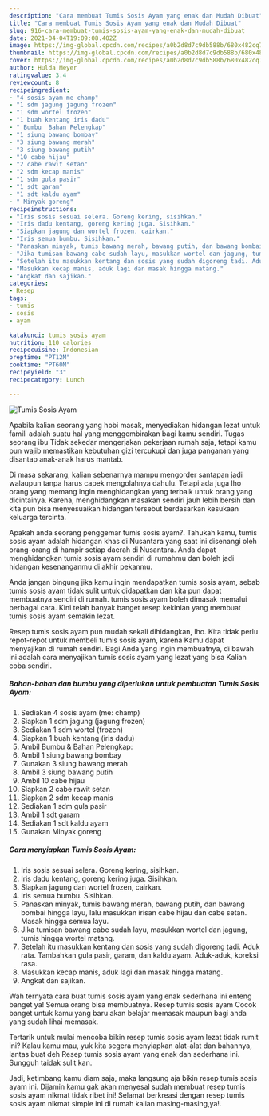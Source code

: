 ```yaml
---
description: "Cara membuat Tumis Sosis Ayam yang enak dan Mudah Dibuat"
title: "Cara membuat Tumis Sosis Ayam yang enak dan Mudah Dibuat"
slug: 916-cara-membuat-tumis-sosis-ayam-yang-enak-dan-mudah-dibuat
date: 2021-04-04T19:09:08.402Z
image: https://img-global.cpcdn.com/recipes/a0b2d8d7c9db588b/680x482cq70/tumis-sosis-ayam-foto-resep-utama.jpg
thumbnail: https://img-global.cpcdn.com/recipes/a0b2d8d7c9db588b/680x482cq70/tumis-sosis-ayam-foto-resep-utama.jpg
cover: https://img-global.cpcdn.com/recipes/a0b2d8d7c9db588b/680x482cq70/tumis-sosis-ayam-foto-resep-utama.jpg
author: Hulda Meyer
ratingvalue: 3.4
reviewcount: 8
recipeingredient:
- "4 sosis ayam me champ"
- "1 sdm jagung jagung frozen"
- "1 sdm wortel frozen"
- "1 buah kentang iris dadu"
- " Bumbu  Bahan Pelengkap"
- "1 siung bawang bombay"
- "3 siung bawang merah"
- "3 siung bawang putih"
- "10 cabe hijau"
- "2 cabe rawit setan"
- "2 sdm kecap manis"
- "1 sdm gula pasir"
- "1 sdt garam"
- "1 sdt kaldu ayam"
- " Minyak goreng"
recipeinstructions:
- "Iris sosis sesuai selera. Goreng kering, sisihkan."
- "Iris dadu kentang, goreng kering juga. Sisihkan."
- "Siapkan jagung dan wortel frozen, cairkan."
- "Iris semua bumbu. Sisihkan."
- "Panaskan minyak, tumis bawang merah, bawang putih, dan bawang bombai hingga layu, lalu masukkan irisan cabe hijau dan cabe setan. Masak hingga semua layu."
- "Jika tumisan bawang cabe sudah layu, masukkan wortel dan jagung, tumis hingga wortel matang."
- "Setelah itu masukkan kentang dan sosis yang sudah digoreng tadi. Aduk rata. Tambahkan gula pasir, garam, dan kaldu ayam. Aduk-aduk, koreksi rasa."
- "Masukkan kecap manis, aduk lagi dan masak hingga matang."
- "Angkat dan sajikan."
categories:
- Resep
tags:
- tumis
- sosis
- ayam

katakunci: tumis sosis ayam 
nutrition: 110 calories
recipecuisine: Indonesian
preptime: "PT12M"
cooktime: "PT60M"
recipeyield: "3"
recipecategory: Lunch

---
```



![Tumis Sosis Ayam](https://img-global.cpcdn.com/recipes/a0b2d8d7c9db588b/680x482cq70/tumis-sosis-ayam-foto-resep-utama.jpg)

Apabila kalian seorang yang hobi masak, menyediakan hidangan lezat untuk famili adalah suatu hal yang menggembirakan bagi kamu sendiri. Tugas seorang ibu Tidak sekedar mengerjakan pekerjaan rumah saja, tetapi kamu pun wajib memastikan kebutuhan gizi tercukupi dan juga panganan yang disantap anak-anak harus mantab.

Di masa  sekarang, kalian sebenarnya mampu mengorder santapan jadi walaupun tanpa harus capek mengolahnya dahulu. Tetapi ada juga lho orang yang memang ingin menghidangkan yang terbaik untuk orang yang dicintainya. Karena, menghidangkan masakan sendiri jauh lebih bersih dan kita pun bisa menyesuaikan hidangan tersebut berdasarkan kesukaan keluarga tercinta. 



Apakah anda seorang penggemar tumis sosis ayam?. Tahukah kamu, tumis sosis ayam adalah hidangan khas di Nusantara yang saat ini disenangi oleh orang-orang di hampir setiap daerah di Nusantara. Anda dapat menghidangkan tumis sosis ayam sendiri di rumahmu dan boleh jadi hidangan kesenanganmu di akhir pekanmu.

Anda jangan bingung jika kamu ingin mendapatkan tumis sosis ayam, sebab tumis sosis ayam tidak sulit untuk didapatkan dan kita pun dapat membuatnya sendiri di rumah. tumis sosis ayam boleh dimasak memalui berbagai cara. Kini telah banyak banget resep kekinian yang membuat tumis sosis ayam semakin lezat.

Resep tumis sosis ayam pun mudah sekali dihidangkan, lho. Kita tidak perlu repot-repot untuk membeli tumis sosis ayam, karena Kamu dapat menyajikan di rumah sendiri. Bagi Anda yang ingin membuatnya, di bawah ini adalah cara menyajikan tumis sosis ayam yang lezat yang bisa Kalian coba sendiri.

<!--inarticleads1-->

##### Bahan-bahan dan bumbu yang diperlukan untuk pembuatan Tumis Sosis Ayam:

1. Sediakan 4 sosis ayam (me: champ)
1. Siapkan 1 sdm jagung (jagung frozen)
1. Sediakan 1 sdm wortel (frozen)
1. Siapkan 1 buah kentang (iris dadu)
1. Ambil  Bumbu &amp; Bahan Pelengkap:
1. Ambil 1 siung bawang bombay
1. Gunakan 3 siung bawang merah
1. Ambil 3 siung bawang putih
1. Ambil 10 cabe hijau
1. Siapkan 2 cabe rawit setan
1. Siapkan 2 sdm kecap manis
1. Sediakan 1 sdm gula pasir
1. Ambil 1 sdt garam
1. Sediakan 1 sdt kaldu ayam
1. Gunakan  Minyak goreng




<!--inarticleads2-->

##### Cara menyiapkan Tumis Sosis Ayam:

1. Iris sosis sesuai selera. Goreng kering, sisihkan.
1. Iris dadu kentang, goreng kering juga. Sisihkan.
1. Siapkan jagung dan wortel frozen, cairkan.
1. Iris semua bumbu. Sisihkan.
1. Panaskan minyak, tumis bawang merah, bawang putih, dan bawang bombai hingga layu, lalu masukkan irisan cabe hijau dan cabe setan. Masak hingga semua layu.
1. Jika tumisan bawang cabe sudah layu, masukkan wortel dan jagung, tumis hingga wortel matang.
1. Setelah itu masukkan kentang dan sosis yang sudah digoreng tadi. Aduk rata. Tambahkan gula pasir, garam, dan kaldu ayam. Aduk-aduk, koreksi rasa.
1. Masukkan kecap manis, aduk lagi dan masak hingga matang.
1. Angkat dan sajikan.




Wah ternyata cara buat tumis sosis ayam yang enak sederhana ini enteng banget ya! Semua orang bisa membuatnya. Resep tumis sosis ayam Cocok banget untuk kamu yang baru akan belajar memasak maupun bagi anda yang sudah lihai memasak.

Tertarik untuk mulai mencoba bikin resep tumis sosis ayam lezat tidak rumit ini? Kalau kamu mau, yuk kita segera menyiapkan alat-alat dan bahannya, lantas buat deh Resep tumis sosis ayam yang enak dan sederhana ini. Sungguh taidak sulit kan. 

Jadi, ketimbang kamu diam saja, maka langsung aja bikin resep tumis sosis ayam ini. Dijamin kamu gak akan menyesal sudah membuat resep tumis sosis ayam nikmat tidak ribet ini! Selamat berkreasi dengan resep tumis sosis ayam nikmat simple ini di rumah kalian masing-masing,ya!.

